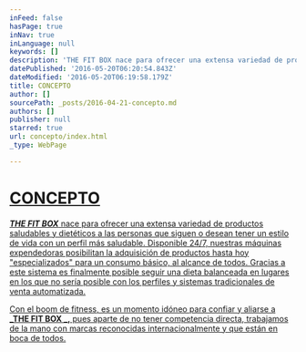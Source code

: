 ```yaml
---
inFeed: false
hasPage: true
inNav: true
inLanguage: null
keywords: []
description: 'THE FIT BOX nace para ofrecer una extensa variedad de productos saludables y dietéticos a las personas que siguen o desean tener un estilo de vida con un perfil más saludable. Disponible 24/7, nuestras máquinas expendedoras posibilitan la adquisición de productos hasta hoy “especializados” para un consumo básico, al alcance de todos. Gracias a este sistema es finalmente posible seguir una dieta balanceada en lugares en los que no sería posible con los perfiles y sistemas tradicionales de venta automatizada. '
datePublished: '2016-05-20T06:20:54.843Z'
dateModified: '2016-05-20T06:19:58.179Z'
title: CONCEPTO
author: []
sourcePath: _posts/2016-04-21-concepto.md
authors: []
publisher: null
starred: true
url: concepto/index.html
_type: WebPage

---
```

# [CONCEPTO][0]

[**_THE FIT BOX_** nace para ofrecer una extensa variedad de productos saludables y dietéticos a las personas que siguen o desean tener un estilo de vida con un perfil más saludable. Disponible 24/7, nuestras máquinas expendedoras posibilitan la adquisición de productos hasta hoy "especializados" para un consumo básico, al alcance de todos. Gracias a este sistema es finalmente posible seguir una dieta balanceada en lugares en los que no sería posible con los perfiles y sistemas tradicionales de venta automatizada. ][0]

[Con el boom de fitness, es un momento idóneo para confiar y aliarse a **_THE FIT BOX _,** pues aparte de no tener competencia directa, trabajamos de la mano con marcas reconocidas internacionalmente y que están en boca de todos.][0]

[0]: null